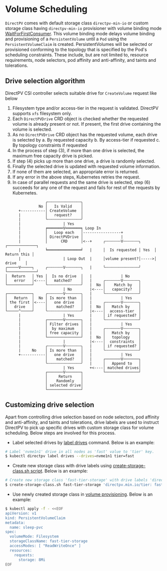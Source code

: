 # Volume Scheduling

`DirectPV` comes with default storage class `directpv-min-io` or custom storage class having `directpv-min-io` provisioner with volume binding mode [WaitForFirstConsumer](https://kubernetes.io/docs/concepts/storage/storage-classes/#volume-binding-mode). This volume binding mode delays volume binding and provisioning of a `PersistentVolume` until a `Pod` using the `PersistentVolumeClaim` is created. PersistentVolumes will be selected or provisioned conforming to the topology that is specified by the Pod's scheduling constraints. These include, but are not limited to, resource requirements, node selectors, pod affinity and anti-affinity, and taints and tolerations.

## Drive selection algorithm

DirectPV CSI controller selects suitable drive for `CreateVolume` request like below
1. Filesystem type and/or access-tier in the request is validated. DirectPV supports `xfs` filesystem only.
2. Each `DirectPVDrive` CRD object is checked whether the requested volume is already present or not. If present, the first drive containing the volume is selected.
3. As no `DirectPVDrive` CRD object has the requested volume, each drive is selected by
   a. By requested capacity
   b. By access-tier if requested
   c. By topology constraints if requested
4. In the process of step (3), if more than one drive is selected, the maximum free capacity drive is picked.
5. If step (4) picks up more than one drive, a drive is randomly selected.
6. Finally the selected drive is updated with requested volume information.
7. If none of them are selected, an appropriate error is returned.
8. If any error in the above steps, Kubernetes retries the request.
9. In case of parallel requests and the same drive is selected, step (6) succeeds for any one of the request and fails for rest of the requests by Kubernetes.

```text
                  ╭╌╌╌╌╌╌╌╌╌╌╌╌╌╌╌╮
               No │   Is Valid    │
      +-----------│ CreateVolume  │
      |           │   request?    │
      |           ╰╌╌╌╌╌╌╌╌╌╌╌╌╌╌╌╯
      |                   | Yes
      |           ╒═══════V═══════╕ Loop In
      |           │   Loop each   │-----------------+
      |           │ DirectPVDrive │                 |
      |           │      CRD      │<--+     ╭╌╌╌╌╌╌╌V╌╌╌╌╌╌╌╮      ┌─────────────┐
      |           ╘═══════════════╛   |     │  Is requested │ Yes  │ Return this │
      |                   | Loop Out  |     │volume present?│----->│    drive    │
┌─────V─────┐     ╭╌╌╌╌╌╌╌V╌╌╌╌╌╌╌╮   |     ╰╌╌╌╌╌╌╌╌╌╌╌╌╌╌╌╯      └─────────────┘
│  Return   │ Yes │  Is no drive  │   |             | No
│   error   │<----│   matched?    │   |     ╭╌╌╌╌╌╌╌V╌╌╌╌╌╌╌╮
└───────────┘     ╰╌╌╌╌╌╌╌╌╌╌╌╌╌╌╌╯   |  No │    Match by   │
                          | No        |<----│   capacity?   │
┌───────────┐     ╭╌╌╌╌╌╌╌V╌╌╌╌╌╌╌╮   |     ╰╌╌╌╌╌╌╌╌╌╌╌╌╌╌╌╯
│   Return  │  No │ Is more than  │   |             | Yes
│ the first │<----│   one drive   │   |     ╭╌╌╌╌╌╌╌V╌╌╌╌╌╌╌╮
│   drive   │     │    matched?   │   |  No │   Match by    │
└─────^─────┘     ╰╌╌╌╌╌╌╌╌╌╌╌╌╌╌╌╯   |<----│  access-tier  │
      |                   | Yes       |     │ if requested? │
      |           ┌───────V───────┐   |     ╰╌╌╌╌╌╌╌╌╌╌╌╌╌╌╌╯
      |           │ Filter drives │   |             | Yes
      |           │  by maximum   │   |     ╭╌╌╌╌╌╌╌V╌╌╌╌╌╌╌╮
      |           │ free capacity │   |     │   Match by    │
      |           └───────────────┘   |  No │   topology    │
      |                   |           |<----│  constraints  │
      |           ╭╌╌╌╌╌╌╌V╌╌╌╌╌╌╌╮   |     │ if requested? │
      |     No    │ Is more than  │   |     ╰╌╌╌╌╌╌╌╌╌╌╌╌╌╌╌╯
      +-----------│   one drive   │   |             | Yes
                  │    matched?   │   |     ┌───────V───────┐
                  ╰╌╌╌╌╌╌╌╌╌╌╌╌╌╌╌╯   |     │   Append to   │
                          | Yes       +<----│ matched drives│
                  ┌───────V───────┐         └───────────────┘
                  │     Return    │
                  │    Randomly   │
                  │ selected drive│
                  └───────────────┘
```

## Customizing drive selection
Apart from controlling drive selection based on node selectors, pod affinity and anti-affinity, and taints and tolerations, drive labels are used to instruct DirectPV to pick up specific drives with custom storage class for volume scheduling. Below steps are involved for this process.

* Label selected drives by [label drives](./command-reference.md#drives-command-1) command. Below is an example:
```sh
# Label 'nvme1n1' drive in all nodes as 'fast' value to 'tier' key.
$ kubectl directpv label drives --drives=nvme1n1 tier=fast
```

* Create new storage class with drive labels using [create-storage-class.sh script](../tools/create-storage-class.sh). Below is an example:
```sh
# Create new storage class 'fast-tier-storage' with drive labels 'directpv.min.io/tier: fast'
$ create-storage-class.sh fast-tier-storage 'directpv.min.io/tier: fast'
```

* Use newly created storage class in [volume provisioning](./volume-provisioning.md). Below is an example:
```sh
$ kubectl apply -f - <<EOF
apiVersion: v1
kind: PersistentVolumeClaim
metadata:
  name: sleep-pvc
spec:
  volumeMode: Filesystem
  storageClassName: fast-tier-storage
  accessModes: [ "ReadWriteOnce" ]
  resources:
    requests:
      storage: 8Mi
EOF
```
